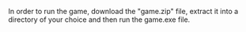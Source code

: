 In order to run the game, download the "game.zip" file, extract it into a directory of your choice and then run the game.exe file.
